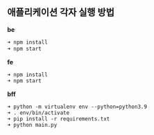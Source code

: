 ## 애플리케이션 각자 실행 방법
**be**
``` sh
➜ npm install
➜ npm start
```

**fe**
``` sh
➜ npm install
➜ npm start
```

**bff**
```
➜ python -m virtualenv env --python=python3.9
➜ . env/bin/activate
➜ pip install -r requirements.txt
➜ python main.py
```